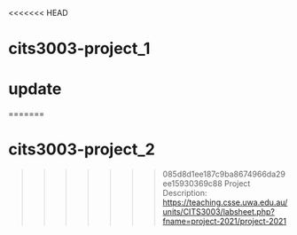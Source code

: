<<<<<<< HEAD
# cits3003-project_1
# update
=======
# cits3003-project_2

>>>>>>> 085d8d1ee187c9ba8674966da29ee15930369c88
Project Description:
    https://teaching.csse.uwa.edu.au/units/CITS3003/labsheet.php?fname=project-2021/project-2021
